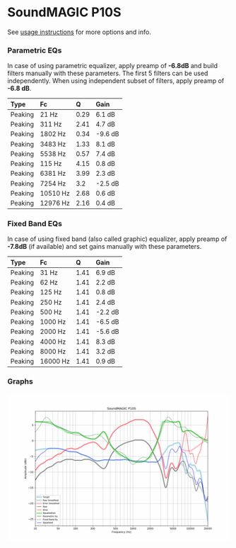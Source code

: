 # SoundMAGIC P10S
See [usage instructions](https://github.com/jaakkopasanen/AutoEq#usage) for more options and info.

### Parametric EQs
In case of using parametric equalizer, apply preamp of **-6.8dB** and build filters manually
with these parameters. The first 5 filters can be used independently.
When using independent subset of filters, apply preamp of **-6.8 dB**.

| Type    | Fc       |    Q | Gain    |
|:--------|:---------|:-----|:--------|
| Peaking | 21 Hz    | 0.29 | 6.1 dB  |
| Peaking | 311 Hz   | 2.41 | 4.7 dB  |
| Peaking | 1802 Hz  | 0.34 | -9.6 dB |
| Peaking | 3483 Hz  | 1.33 | 8.1 dB  |
| Peaking | 5538 Hz  | 0.57 | 7.4 dB  |
| Peaking | 115 Hz   | 4.15 | 0.8 dB  |
| Peaking | 6381 Hz  | 3.99 | 2.3 dB  |
| Peaking | 7254 Hz  | 3.2  | -2.5 dB |
| Peaking | 10510 Hz | 2.68 | 0.6 dB  |
| Peaking | 12976 Hz | 2.16 | 0.4 dB  |

### Fixed Band EQs
In case of using fixed band (also called graphic) equalizer, apply preamp of **-7.8dB**
(if available) and set gains manually with these parameters.

| Type    | Fc       |    Q | Gain    |
|:--------|:---------|:-----|:--------|
| Peaking | 31 Hz    | 1.41 | 6.9 dB  |
| Peaking | 62 Hz    | 1.41 | 2.2 dB  |
| Peaking | 125 Hz   | 1.41 | 0.8 dB  |
| Peaking | 250 Hz   | 1.41 | 2.4 dB  |
| Peaking | 500 Hz   | 1.41 | -2.2 dB |
| Peaking | 1000 Hz  | 1.41 | -6.5 dB |
| Peaking | 2000 Hz  | 1.41 | -5.6 dB |
| Peaking | 4000 Hz  | 1.41 | 8.3 dB  |
| Peaking | 8000 Hz  | 1.41 | 3.2 dB  |
| Peaking | 16000 Hz | 1.41 | 0.9 dB  |

### Graphs
![](./SoundMAGIC%20P10S.png)